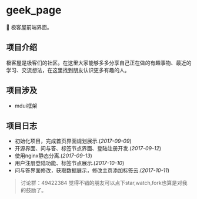 # geek_page
:triangular_flag_on_post: 极客屋前端界面。

## 项目介绍

极客屋是极客们的社区。在这里大家能够多多分享自己正在做的有趣事物、最近的学习、交流想法，在这里找到朋友认识更多有趣的人。

## 项目涉及
- mdui框架


## 项目日志

- 初始化项目，完成首页界面规划展示.(*2017-09-09*)
- 开源界面、问与答、标签节点界面、登陆注册开发.(*2017-09-12*)
- 使用nginx静态分离.(*2017-09-13*)
- 用户注册登陆功能、标签节点展示.(*2017-10-10*)
- 问与答界面修改，获取数据展示，修改主页添加标签云.(*2017-10-11*)

> 讨论群：49422384
> 觉得不错的朋友可以点下star,watch,fork也算是对我的鼓励了。